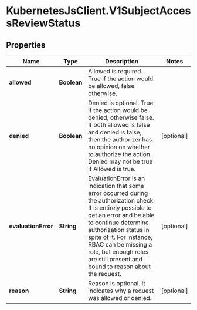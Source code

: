 # KubernetesJsClient.V1SubjectAccessReviewStatus

## Properties
Name | Type | Description | Notes
------------ | ------------- | ------------- | -------------
**allowed** | **Boolean** | Allowed is required. True if the action would be allowed, false otherwise. | 
**denied** | **Boolean** | Denied is optional. True if the action would be denied, otherwise false. If both allowed is false and denied is false, then the authorizer has no opinion on whether to authorize the action. Denied may not be true if Allowed is true. | [optional] 
**evaluationError** | **String** | EvaluationError is an indication that some error occurred during the authorization check. It is entirely possible to get an error and be able to continue determine authorization status in spite of it. For instance, RBAC can be missing a role, but enough roles are still present and bound to reason about the request. | [optional] 
**reason** | **String** | Reason is optional.  It indicates why a request was allowed or denied. | [optional] 


